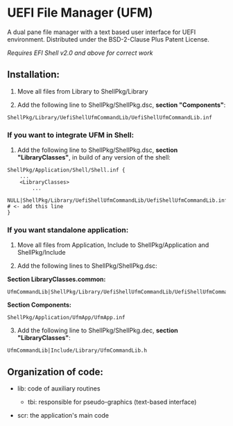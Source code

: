 # UEFI File Manager (UFM)
A dual pane file manager with a text based user interface for UEFI environment. Distributed under the BSD-2-Clause Plus Patent License.

_Requires EFI Shell v2.0 and above for correct work_

## Installation:
1) Move all files from Library to ShellPkg/Library

2) Add the following line to ShellPkg/ShellPkg.dsc, **section "Components"**:

```
ShellPkg/Library/UefiShellUfmCommandLib/UefiShellUfmCommandLib.inf
```

### If you want to integrate UFM in Shell:
1) Add the following line to ShellPkg/ShellPkg.dsc, **section "LibraryClasses"**, in build of any version of the shell:

```
ShellPkg/Application/Shell/Shell.inf {
	...
	<LibraryClasses>
		...
		NULL|ShellPkg/Library/UefiShellUfmCommandLib/UefiShellUfmCommandLib.inf # <- add this line
}
```

### If you want standalone application:
1) Move all files from Application, Include to ShellPkg/Application and ShellPkg/Include

2) Add the following lines to ShellPkg/ShellPkg.dsc:

**Section LibraryClasses.common:**
```
UfmCommandLib|ShellPkg/Library/UefiShellUfmCommandLib/UefiShellUfmCommandLib.inf
```

**Section Components:**
```
ShellPkg/Application/UfmApp/UfmApp.inf
```

3) Add the following line to ShellPkg/ShellPkg.dec, **section "LibraryClasses"**:

```
UfmCommandLib|Include/Library/UfmCommandLib.h
```

## Organization of code:

* lib: code of auxiliary routines
	* tbi: responsible for pseudo-graphics (text-based interface)

* scr: the application's main code
